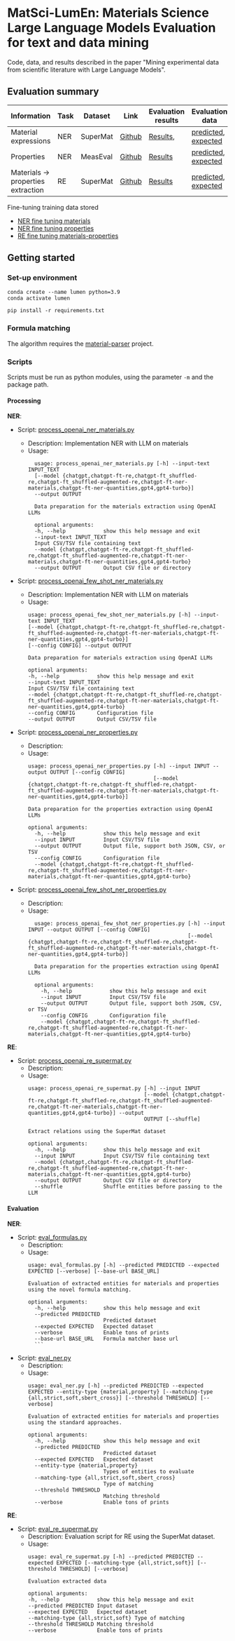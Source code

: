 # MatSci-LumEn: Materials Science Large Language Models Evaluation for text and data mining

Code, data, and results described in the paper "Mining experimental data from scientific literature with Large Language Models".

## Evaluation summary

| Information                        | Task | Dataset  | Link                                            | Evaluation results                          | Evaluation data                                                                                              |
|------------------------------------|------|----------|-------------------------------------------------|---------------------------------------------|--------------------------------------------------------------------------------------------------------------|
| Material expressions               | NER  | SuperMat | [Github](https://github.com/lfoppiano/SuperMat) | [Results](docs/evaluation/ner/supermat.md), | [predicted](resources/dataset/superMat/entities/results), [expected](resources/dataset/superMat/entities/)   |
| Properties                         | NER  | MeasEval | [Github](https://github.com/lfoppiano/MeasEval) | [Results](docs/evaluation/ner/measeval.md)  | [predicted](resources/dataset/measeval/results), [expected](resources/dataset/measeval)                      |
| Materials -> properties extraction | RE   | SuperMat | [Github](https://github.com/lfoppiano/SuperMat) | [Results](docs/evaluation/re/supermat.md)   | [predicted](resources/dataset/superMat/relations/results), [expected](resources/dataset/superMat/relations/) |

Fine-tuning training data stored 
- [NER fine tuning materials](resources/dataset/superMat/entities/ft)
- [NER fine tuning properties](resources/dataset/quantities/ft)
- [RE fine tuning materials-properties](resources/dataset/superMat/relations/ft)

## Getting started

### Set-up environment

```shell
conda create --name lumen python=3.9
conda activate lumen 
```

```shell
pip install -r requirements.txt 
```

### Formula matching

The algorithm requires the [material-parser](https://github.com/lfoppiano/material-parsers) project.

### Scripts

Scripts must be run as python modules, using the parameter `-m` and the package path.

#### Processing

**NER**:

- Script: [process_openai_ner_materials.py](llm_mat_evaluation%2Fner%2Fprocess_openai_ner_materials.py)
    - Description: Implementation NER with LLM on materials
    - Usage:
      ```
        usage: process_openai_ner_materials.py [-h] --input-text INPUT_TEXT
        [--model {chatgpt,chatgpt-ft-re,chatgpt-ft_shuffled-re,chatgpt-ft_shuffled-augmented-re,chatgpt-ft-ner-materials,chatgpt-ft-ner-quantities,gpt4,gpt4-turbo}]
        --output OUTPUT
        
        Data preparation for the materials extraction using OpenAI LLMs
        
        optional arguments:
        -h, --help            show this help message and exit
        --input-text INPUT_TEXT
        Input CSV/TSV file containing text
        --model {chatgpt,chatgpt-ft-re,chatgpt-ft_shuffled-re,chatgpt-ft_shuffled-augmented-re,chatgpt-ft-ner-materials,chatgpt-ft-ner-quantities,gpt4,gpt4-turbo}
        --output OUTPUT       Output CSV file or directory 
      ```
- Script: [process_openai_few_shot_ner_materials.py](llm_mat_evaluation%2Fner%2Fprocess_openai_few_shot_ner_materials.py)
    - Description: Implementation NER with LLM on materials
    - Usage:
      ```
      usage: process_openai_few_shot_ner_materials.py [-h] --input-text INPUT_TEXT
      [--model {chatgpt,chatgpt-ft-re,chatgpt-ft_shuffled-re,chatgpt-ft_shuffled-augmented-re,chatgpt-ft-ner-materials,chatgpt-ft-ner-quantities,gpt4,gpt4-turbo}]
      [--config CONFIG] --output OUTPUT

      Data preparation for materials extraction using OpenAI LLMs

      optional arguments:
      -h, --help            show this help message and exit
      --input-text INPUT_TEXT
      Input CSV/TSV file containing text
      --model {chatgpt,chatgpt-ft-re,chatgpt-ft_shuffled-re,chatgpt-ft_shuffled-augmented-re,chatgpt-ft-ner-materials,chatgpt-ft-ner-quantities,gpt4,gpt4-turbo}
      --config CONFIG       Configuration file
      --output OUTPUT       Output CSV/TSV file

      ```

- Script: [process_openai_ner_properties.py](llm_mat_evaluation%2Fner%2Fprocess_openai_ner_properties.py)
    - Description:
    - Usage:
        ```
        usage: process_openai_ner_properties.py [-h] --input INPUT --output OUTPUT [--config CONFIG]
                                                [--model {chatgpt,chatgpt-ft-re,chatgpt-ft_shuffled-re,chatgpt-ft_shuffled-augmented-re,chatgpt-ft-ner-materials,chatgpt-ft-ner-quantities,gpt4,gpt4-turbo}]
        
        Data preparation for the properties extraction using OpenAI LLMs
        
        optional arguments:
          -h, --help            show this help message and exit
          --input INPUT         Input CSV/TSV file
          --output OUTPUT       Output file, support both JSON, CSV, or TSV
          --config CONFIG       Configuration file
          --model {chatgpt,chatgpt-ft-re,chatgpt-ft_shuffled-re,chatgpt-ft_shuffled-augmented-re,chatgpt-ft-ner-materials,chatgpt-ft-ner-quantities,gpt4,gpt4-turbo}
        ```

- Script: [process_openai_few_shot_ner_properties.py](llm_mat_evaluation%2Fner%2Fprocess_openai_few_shot_ner_properties.py)
    - Description:
    - Usage:
      ```
        usage: process_openai_few_shot_ner_properties.py [-h] --input INPUT --output OUTPUT [--config CONFIG]
                                                         [--model {chatgpt,chatgpt-ft-re,chatgpt-ft_shuffled-re,chatgpt-ft_shuffled-augmented-re,chatgpt-ft-ner-materials,chatgpt-ft-ner-quantities,gpt4,gpt4-turbo}]
        
        Data preparation for the properties extraction using OpenAI LLMs
        
        optional arguments:
          -h, --help            show this help message and exit
          --input INPUT         Input CSV/TSV file
          --output OUTPUT       Output file, support both JSON, CSV, or TSV
          --config CONFIG       Configuration file
          --model {chatgpt,chatgpt-ft-re,chatgpt-ft_shuffled-re,chatgpt-ft_shuffled-augmented-re,chatgpt-ft-ner-materials,chatgpt-ft-ner-quantities,gpt4,gpt4-turbo}
      ```

**RE**:

- Script: [process_openai_re_supermat.py](llm_mat_evaluation%2Fre%2Fprocess_openai_re_supermat.py)
    - Description:
    - Usage:
        ```
        usage: process_openai_re_supermat.py [-h] --input INPUT
                                             [--model {chatgpt,chatgpt-ft-re,chatgpt-ft_shuffled-re,chatgpt-ft_shuffled-augmented-re,chatgpt-ft-ner-materials,chatgpt-ft-ner-quantities,gpt4,gpt4-turbo}] --output
                                             OUTPUT [--shuffle]
        
        Extract relations using the SuperMat dataset
        
        optional arguments:
          -h, --help            show this help message and exit
          --input INPUT         Input CSV/TSV file containing text
          --model {chatgpt,chatgpt-ft-re,chatgpt-ft_shuffled-re,chatgpt-ft_shuffled-augmented-re,chatgpt-ft-ner-materials,chatgpt-ft-ner-quantities,gpt4,gpt4-turbo}
          --output OUTPUT       Output CSV file or directory
          --shuffle             Shuffle entities before passing to the LLM
        ```

#### Evaluation

**NER**:

- Script: [eval_formulas.py](llm_mat_evaluation%2Fner%2Feval_formulas.py)
    - Description:
    - Usage:
        ```
        usage: eval_formulas.py [-h] --predicted PREDICTED --expected EXPECTED [--verbose] [--base-url BASE_URL]
        
        Evaluation of extracted entities for materials and properties using the novel formula matching.
        
        optional arguments:
          -h, --help            show this help message and exit
          --predicted PREDICTED
                                Predicted dataset
          --expected EXPECTED   Expected dataset
          --verbose             Enable tons of prints
          --base-url BASE_URL   Formula matcher base url
          ```

- Script: [eval_ner.py](llm_mat_evaluation%2Fner%2Feval_ner.py)
    - Description:
    - Usage:
        ```
        usage: eval_ner.py [-h] --predicted PREDICTED --expected EXPECTED --entity-type {material,property} [--matching-type {all,strict,soft,sbert_cross}] [--threshold THRESHOLD] [--verbose]
        
        Evaluation of extracted entities for materials and properties using the standard approaches.
        
        optional arguments:
          -h, --help            show this help message and exit
          --predicted PREDICTED
                                Predicted dataset
          --expected EXPECTED   Expected dataset
          --entity-type {material,property}
                                Types of entities to evaluate
          --matching-type {all,strict,soft,sbert_cross}
                                Type of matching
          --threshold THRESHOLD
                                Matching threshold
          --verbose             Enable tons of prints
        
        ```

**RE**:

- Script: [eval_re_supermat.py](llm_mat_evaluation%2Fre%2Feval_re_supermat.py)
    - Description: Evaluation script for RE using the SuperMat dataset.
    - Usage:
        ```
        usage: eval_re_supermat.py [-h] --predicted PREDICTED --expected EXPECTED [--matching-type {all,strict,soft}] [--threshold THRESHOLD] [--verbose]
        
        Evaluation extracted data
        
        optional arguments:
        -h, --help            show this help message and exit
        --predicted PREDICTED Input dataset
        --expected EXPECTED   Expected dataset
        --matching-type {all,strict,soft} Type of matching
        --threshold THRESHOLD Matching threshold
        --verbose             Enable tons of prints
        ```

